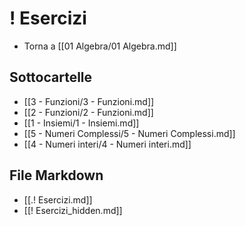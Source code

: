 # ! Esercizi

- Torna a [[01 Algebra/01 Algebra.md]]

## Sottocartelle
- [[3 - Funzioni/3 - Funzioni.md]]
- [[2 - Funzioni/2 - Funzioni.md]]
- [[1 - Insiemi/1 - Insiemi.md]]
- [[5 - Numeri Complessi/5 - Numeri Complessi.md]]
- [[4 - Numeri  interi/4 - Numeri  interi.md]]

## File Markdown
- [[.! Esercizi.md]]
- [[! Esercizi_hidden.md]]
